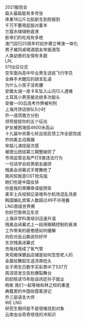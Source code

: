 2021服贸会  
扁头最扁能有多夸张  
体重18公斤北航新生到校报到  
千万不要用屁股对着羊  
兰蔻水啵啵粉底液  
影帝们的吃戏有多绝  
澳门回归25周年时初步建立琴澳一体化  
男子被同桌喝酒朋友举报酒驾  
人类幼崽的友情有多甜  
LPL  
S11出征仪式  
空军面向高中毕业男生选拔飞行学员  
全麻手术醒后的胡言乱语  
为什么小孩子没有腰  
安徽太湖一皮卡车坠入山沟12人遇难  
土耳其小男孩被总统多次敲头  
安徽一00后高考作弊被判刑  
上海月饼店排队5小时  
乔一成项南方分别  
领导提拔你的五个征兆  
驴友被困海拔4600米高山  
十九届中央第七轮巡视反馈工作全部完成  
乔四美主动离婚  
宋祖儿演技层次感  
被德云团综第三期整破防了  
市场监管总局严打8类违法行为  
一句话学会给男朋友画饼  
残奥会闭幕式手臂舞绝了  
南风知我意OST抢先版  
她们也是中国女排  
你是我的荣耀泰语版预告  
美军士兵视频记录喀布尔机场混乱场景  
韩国婚礼宾客人数超过49不许用餐  
LNG晋级世界赛  
你好巴黎再见东京  
上海非学科类培训迅速升温  
残奥会闭幕式上一段用眼睛控制的表演  
工作带来的疲倦感如何缓解  
向佐对岳云鹏说你好坏  
东京残奥闭幕式  
充电线用成了氧气管  
央视揭保健品店铺是如何忽悠老人的  
金晨给舞蹈生送凉席枕头  
女子用生日数字买彩票中了537万  
周洁琼发文告别爆裂舞台  
奶奶陪读15年助自闭症孙子就业  
杨紫 我们一起等候和林之校的重逢  
典籍里的中国徐霞客游记  
乔三丽语言大师  
WE LNG  
研究生期间是不是很难找到对象  
云南虫谷奇奇怪怪的冷知识  
